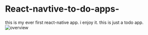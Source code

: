 # React-navtive-to-do-apps-
this is my ever first react-native app.
i enjoy it.
this is just a todo app.
![overview](https://user-images.githubusercontent.com/76750607/120823858-ada63e00-c579-11eb-8ec0-a1cdb00544f5.png)
